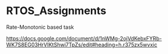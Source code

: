 # RTOS_Assignments
Rate-Monotonic based task

https://docs.google.com/document/d/1nWMg-2ojVdKebxFYRb-WK7S8EG03HrVIKtShwi7TpZs/edit#heading=h.r375zx5wvxic
